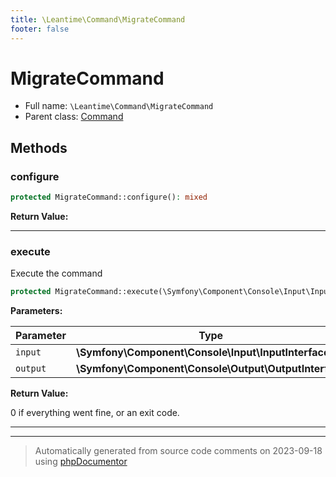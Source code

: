 ```yaml
---
title: \Leantime\Command\MigrateCommand
footer: false
---
```


# MigrateCommand





* Full name: `\Leantime\Command\MigrateCommand`
* Parent class: [Command](../../../classes.md)



## Methods

### configure



```php
protected MigrateCommand::configure(): mixed
```









**Return Value:**





---
### execute

Execute the command

```php
protected MigrateCommand::execute(\Symfony\Component\Console\Input\InputInterface $input, \Symfony\Component\Console\Output\OutputInterface $output): int
```








**Parameters:**

| Parameter | Type | Description |
|-----------|------|-------------|
| `input` | **\Symfony\Component\Console\Input\InputInterface** |  |
| `output` | **\Symfony\Component\Console\Output\OutputInterface** |  |


**Return Value:**

0 if everything went fine, or an exit code.



---


---
> Automatically generated from source code comments on 2023-09-18 using [phpDocumentor](http://www.phpdoc.org/)
